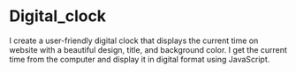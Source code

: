 # Digital_clock
I create a user-friendly digital clock that displays the current time on website with a beautiful design, title, and background color. I get the current time from the computer and display it in digital format using JavaScript.
